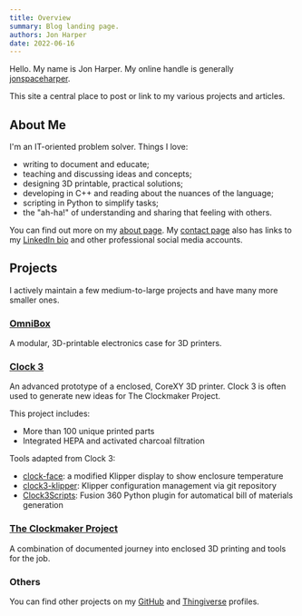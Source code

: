```yaml
---
title: Overview
summary: Blog landing page.
authors: Jon Harper
date: 2022-06-16
---
```


Hello. My name is Jon Harper. My online handle is generally [jonspaceharper](contact.md).

This site a central place to post or link to my various projects and articles.

## About Me

I'm an IT-oriented problem solver. Things I love:

- writing to document and educate;
- teaching and discussing ideas and concepts;
- designing 3D printable, practical solutions;
- developing in C++ and reading about the nuances of the language;
- scripting in Python to simplify tasks;
- the "ah-ha!" of understanding and sharing that feeling with others.

You can find out more on my [about page](about.md). My [contact page](contact.md) also has links to my [LinkedIn bio](https://www.linkedin.com/in/jonspaceharper/) and other professional social media accounts.

## Projects

I actively maintain a few medium-to-large projects and have many more smaller ones.

### [OmniBox](projects/omnibox.md)

A modular, 3D-printable electronics case for 3D printers.

### [Clock 3](projects/clock3.md)

An advanced prototype of a enclosed, CoreXY 3D printer. Clock 3 is often used to generate new ideas for The Clockmaker Project.

This project includes:
- More than 100 unique printed parts
- Integrated HEPA and activated charcoal filtration

Tools adapted from Clock 3:

- [clock-face](https://github.com/jon-harper/clock-face): a modified Klipper display to show enclosure temperature
- [clock3-klipper](https://github.com/jon-harper/clock3-klipper): Klipper configuration management via git repository
- [Clock3Scripts](https://github.com/jon-harper/Clock3Scripts): Fusion 360 Python plugin for automatical bill of materials generation

### [The Clockmaker Project](projects/clockmaker.md)

A combination of documented journey into enclosed 3D printing and tools for the job.

### Others

You can find other projects on my [GitHub]("https://github.com/jon-harper?tab=repositories") and [Thingiverse](https://www.thingiverse.com/jonspaceharper/designs) profiles.

<!--## Articles

I occasionally put thoughts down about 3D printing, where it is heading, and my projects. You can find the list of articles on the menu to the left, or [follow me on LinkedIn](https://twitter.com/jonspaceharper) for more.

For shorter, rough drafts, follow my [Twitter account](https://twitter.com/jonspaceharper).-->